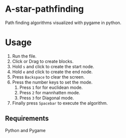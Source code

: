 # A-star-pathfinding
Path finding algorithms visualized with pygame in python.


# Usage

1. Run the file.
2. Click or Drag to create blocks.
3. Hold `s` and click to create the start node.
4. Hold `e` and click to create the end node.
5. Press `Backspace` to clear the screen.
6. Press the number keys to set the mode.
    1. Press `1` for for euclidean mode.
    2. Press `2` for mannhatten mode.
    3. Press `3` for Diagonal mode.
7. Finally press `Spacebar` to execute the algorithm.

## Requirements ##
Python and Pygame
